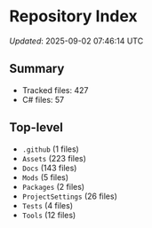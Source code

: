 # Repository Index

_Updated_: 2025-09-02 07:46:14 UTC

## Summary
- Tracked files: 427
- C# files: 57

## Top-level
- `.github` (1 files)
- `Assets` (223 files)
- `Docs` (143 files)
- `Mods` (5 files)
- `Packages` (2 files)
- `ProjectSettings` (26 files)
- `Tests` (4 files)
- `Tools` (12 files)
